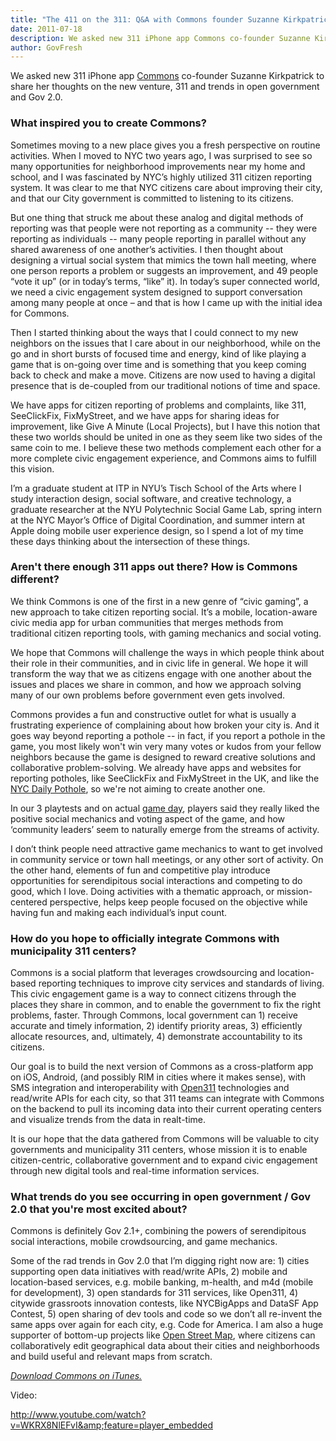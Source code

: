 ```yaml
---
title: "The 411 on the 311: Q&A with Commons founder Suzanne Kirkpatrick"
date: 2011-07-18
description: We asked new 311 iPhone app Commons co-founder Suzanne Kirkpatrick to share her thoughts on the new venture, 311 and trends in open government and Gov 2.0.
author: GovFresh
---
```


We asked new 311 iPhone app <a href="http://govfresh.com/2011/06/new-mobile-app-commons-gets-creative-with-311/">Commons</a> co-founder Suzanne Kirkpatrick to share her thoughts on the new venture, 311 and trends in open government and Gov 2.0.

<h3>What inspired you to create Commons?</h3>

Sometimes moving to a new place gives you a fresh perspective on routine activities.  When I moved to NYC two years ago, I was surprised to see so many opportunities for neighborhood improvements near my home and school, and I was fascinated by NYC’s highly utilized 311 citizen reporting system. It was clear to me that NYC citizens care about improving their city, and that our City government is committed to listening to its citizens.   

But one thing that struck me about these analog and digital methods of reporting was that people were not reporting as a community -- they were reporting as individuals -- many people reporting in parallel without any shared awareness of one another’s activities. I then thought about designing a virtual social system that mimics the town hall meeting, where one person reports a problem or suggests an improvement, and 49 people “vote it up” (or in today’s terms, “like” it).  In today’s super connected world, we need a civic engagement system designed to support conversation among many people at once – and that is how I came up with the initial idea for Commons. 

Then I started thinking about the ways that I could connect to my new neighbors on the issues that I care about in our neighborhood, while on the go and in short bursts of focused time and energy, kind of like playing a game that is on-going over time and is something that you keep coming back to check and make a move.  Citizens are now used to having a digital presence that is de-coupled from our traditional notions of time and space.   

We have apps for citizen reporting of problems and complaints, like 311, SeeClickFix, FixMyStreet, and we have apps for sharing ideas for improvement, like Give A Minute (Local Projects), but I have this notion that these two worlds should be united in one as they seem like two sides of the same coin to me. I believe these two methods complement each other for a more complete civic engagement experience, and Commons aims to fulfill this vision. 

I’m a graduate student at ITP in NYU’s Tisch School of the Arts where I study interaction design, social software, and creative technology, a graduate researcher at the NYU Polytechnic Social Game Lab, spring intern at the NYC Mayor’s Office of Digital Coordination, and summer intern at Apple doing mobile user experience design, so I spend a lot of my time these days thinking about the intersection of these things. 

<h3>Aren't there enough 311 apps out there? How is Commons different?</h3>

We think Commons is one of the first in a new genre of “civic gaming”, a new approach to take citizen reporting social.  It’s a mobile, location-aware civic media app for urban communities that merges methods from traditional citizen reporting tools, with gaming mechanics and social voting. 

We hope that Commons will challenge the ways in which people think about their role in their communities, and in civic life in general. We hope it will transform the way that we as citizens engage with one another about the issues and places we share in common, and how we approach solving many of our own problems before government even gets involved.  

Commons provides a fun and constructive outlet for what is usually a frustrating experience of complaining about how broken your city is. And it goes way beyond reporting a pothole -- in fact, if you report a pothole in the game, you most likely won't win very many votes or kudos from your fellow neighbors because the game is designed to reward creative solutions and collaborative problem-solving.  We already have apps and websites for reporting potholes, like SeeClickFix and FixMyStreet in the UK, and like the <a href="http://thedailypothole.tumblr.com/">NYC Daily Pothole</a>, so we're not aiming to create another one.  

In our 3 playtests and on actual <a href="http://www.commonsthegame.com/?p=67">game day</a>, players said they really liked the positive social mechanics and voting aspect of the game, and how ‘community leaders’ seem to naturally emerge from the streams of activity. 

I don’t think people need attractive game mechanics to want to get involved in community service or town hall meetings, or any other sort of activity. On the other hand, elements of fun and competitive play introduce opportunities for serendipitous social interactions and competing to do good, which I love.  Doing activities with a thematic approach, or mission-centered perspective, helps keep people focused on the objective while having fun and making each individual’s input count.  

<h3>How do you hope to officially integrate Commons with municipality 311 centers?</h3>

Commons is a social platform that leverages crowdsourcing and location-based reporting techniques to improve city services and standards of living.  This civic engagement game is a way to connect citizens through the places they share in common, and to enable the government to fix the right problems, faster.  Through Commons, local government can 1) receive accurate and timely information, 2) identify priority areas, 3) efficiently allocate resources, and, ultimately, 4) demonstrate accountability to its citizens. 

Our goal is to build the next version of Commons as a cross-platform app on iOS, Android, (and possibly RIM in cities where it makes sense), with SMS integration and interoperability with <a href="http://open311.org/">Open311</a> technologies and read/write APIs for each city, so that 311 teams can integrate with Commons on the backend to pull its incoming data into their current operating centers and visualize trends from the data in realt-time. 

It is our hope that the data gathered from Commons will be valuable to city governments and municipality 311 centers, whose mission it is to enable citizen-centric, collaborative government and to expand civic engagement through new digital tools and real-time information services.   

<h3>What trends do you see occurring in open government / Gov 2.0 that you're most excited about?</h3>

Commons is definitely Gov 2.1+, combining the powers of serendipitous social interactions, mobile crowdsourcing, and game mechanics.   

Some of the rad trends in Gov 2.0 that I’m digging right now are: 1) cities supporting open data initiatives with read/write APIs, 2) mobile and location-based services, e.g. mobile banking, m-health, and m4d (mobile for development), 3) open standards for 311 services, like Open311, 4) citywide grassroots innovation contests, like NYCBigApps and DataSF App Contest, 5) open sharing of dev tools and code so we don’t all re-invent the same apps over again for each city, e.g. Code for America. I am also a huge supporter of bottom-up projects like <a href="http://www.openstreetmap.org/">Open Street Map</a>, where citizens can collaboratively edit geographical data about their cities and neighborhoods and build useful and relevant maps from scratch.

<em><a href="http://itunes.apple.com/us/app/commons/id442934699?mt=8&amp;ls=1">Download Commons on iTunes.</a></em>

Video:

http://www.youtube.com/watch?v=WKRX8NlEFvI&amp;feature=player_embedded
